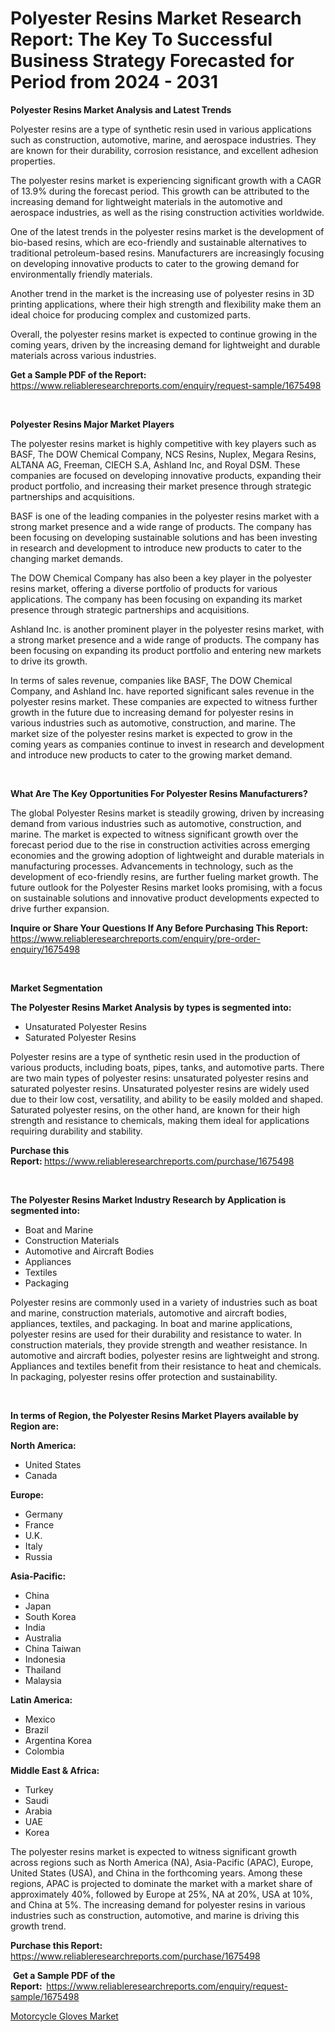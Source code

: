 <p><h1>Polyester Resins Market Research Report: The Key To Successful Business Strategy Forecasted for Period from 2024 - 2031</h1></p><p><strong>Polyester Resins Market Analysis and Latest Trends</strong></p>
<p><p>Polyester resins are a type of synthetic resin used in various applications such as construction, automotive, marine, and aerospace industries. They are known for their durability, corrosion resistance, and excellent adhesion properties.</p><p>The polyester resins market is experiencing significant growth with a CAGR of 13.9% during the forecast period. This growth can be attributed to the increasing demand for lightweight materials in the automotive and aerospace industries, as well as the rising construction activities worldwide.</p><p>One of the latest trends in the polyester resins market is the development of bio-based resins, which are eco-friendly and sustainable alternatives to traditional petroleum-based resins. Manufacturers are increasingly focusing on developing innovative products to cater to the growing demand for environmentally friendly materials.</p><p>Another trend in the market is the increasing use of polyester resins in 3D printing applications, where their high strength and flexibility make them an ideal choice for producing complex and customized parts.</p><p>Overall, the polyester resins market is expected to continue growing in the coming years, driven by the increasing demand for lightweight and durable materials across various industries.</p></p>
<p><strong>Get a Sample PDF of the Report:&nbsp;</strong> <a href="https://www.reliableresearchreports.com/enquiry/request-sample/1675498">https://www.reliableresearchreports.com/enquiry/request-sample/1675498</a></p>
<p>&nbsp;</p>
<p><strong>Polyester Resins Major Market Players</strong></p>
<p><p>The polyester resins market is highly competitive with key players such as BASF, The DOW Chemical Company, NCS Resins, Nuplex, Megara Resins, ALTANA AG, Freeman, CIECH S.A, Ashland Inc, and Royal DSM. These companies are focused on developing innovative products, expanding their product portfolio, and increasing their market presence through strategic partnerships and acquisitions.</p><p>BASF is one of the leading companies in the polyester resins market with a strong market presence and a wide range of products. The company has been focusing on developing sustainable solutions and has been investing in research and development to introduce new products to cater to the changing market demands.</p><p>The DOW Chemical Company has also been a key player in the polyester resins market, offering a diverse portfolio of products for various applications. The company has been focusing on expanding its market presence through strategic partnerships and acquisitions.</p><p>Ashland Inc. is another prominent player in the polyester resins market, with a strong market presence and a wide range of products. The company has been focusing on expanding its product portfolio and entering new markets to drive its growth.</p><p>In terms of sales revenue, companies like BASF, The DOW Chemical Company, and Ashland Inc. have reported significant sales revenue in the polyester resins market. These companies are expected to witness further growth in the future due to increasing demand for polyester resins in various industries such as automotive, construction, and marine. The market size of the polyester resins market is expected to grow in the coming years as companies continue to invest in research and development and introduce new products to cater to the growing market demand.</p></p>
<p>&nbsp;</p>
<p><strong>What Are The Key Opportunities For Polyester Resins Manufacturers?</strong></p>
<p><p>The global Polyester Resins market is steadily growing, driven by increasing demand from various industries such as automotive, construction, and marine. The market is expected to witness significant growth over the forecast period due to the rise in construction activities across emerging economies and the growing adoption of lightweight and durable materials in manufacturing processes. Advancements in technology, such as the development of eco-friendly resins, are further fueling market growth. The future outlook for the Polyester Resins market looks promising, with a focus on sustainable solutions and innovative product developments expected to drive further expansion.</p></p>
<p><strong>Inquire or Share Your Questions If Any Before Purchasing This Report:</strong> <a href="https://www.reliableresearchreports.com/enquiry/pre-order-enquiry/1675498">https://www.reliableresearchreports.com/enquiry/pre-order-enquiry/1675498</a></p>
<p>&nbsp;</p>
<p><strong>Market Segmentation</strong></p>
<p><strong>The Polyester Resins Market Analysis by types is segmented into:</strong></p>
<p><ul><li>Unsaturated Polyester Resins</li><li>Saturated Polyester Resins</li></ul></p>
<p><p>Polyester resins are a type of synthetic resin used in the production of various products, including boats, pipes, tanks, and automotive parts. There are two main types of polyester resins: unsaturated polyester resins and saturated polyester resins. Unsaturated polyester resins are widely used due to their low cost, versatility, and ability to be easily molded and shaped. Saturated polyester resins, on the other hand, are known for their high strength and resistance to chemicals, making them ideal for applications requiring durability and stability.</p></p>
<p><strong>Purchase this Report:&nbsp;</strong><a href="https://www.reliableresearchreports.com/purchase/1675498">https://www.reliableresearchreports.com/purchase/1675498</a></p>
<p>&nbsp;</p>
<p><strong>The Polyester Resins Market Industry Research by Application is segmented into:</strong></p>
<p><ul><li>Boat and Marine</li><li>Construction Materials</li><li>Automotive and Aircraft Bodies</li><li>Appliances</li><li>Textiles</li><li>Packaging</li></ul></p>
<p><p>Polyester resins are commonly used in a variety of industries such as boat and marine, construction materials, automotive and aircraft bodies, appliances, textiles, and packaging. In boat and marine applications, polyester resins are used for their durability and resistance to water. In construction materials, they provide strength and weather resistance. In automotive and aircraft bodies, polyester resins are lightweight and strong. Appliances and textiles benefit from their resistance to heat and chemicals. In packaging, polyester resins offer protection and sustainability.</p></p>
<p>&nbsp;</p>
<p><strong>In terms of Region, the Polyester Resins Market Players available by Region are:</strong></p>
<p>
    <p> <strong> North America: </strong>
        <ul>
            <li>United States</li>
            <li>Canada</li>
        </ul>
        </p> 
    <p> <strong> Europe: </strong>
        <ul>
            <li>Germany</li>
            <li>France</li>
            <li>U.K.</li>
            <li>Italy</li>
            <li>Russia</li>
        </ul>
        </p> 
    <p> <strong> Asia-Pacific: </strong>
        <ul>
            <li>China</li>
            <li>Japan</li>
            <li>South Korea</li>
            <li>India</li>
            <li>Australia</li>
            <li>China Taiwan</li>
            <li>Indonesia</li>
            <li>Thailand</li>
            <li>Malaysia</li>
        </ul>
        </p> 
    <p> <strong> Latin America: </strong>
        <ul>
            <li>Mexico</li>
            <li>Brazil</li>
            <li>Argentina Korea</li>
            <li>Colombia</li>
        </ul>
        </p> 
    <p> <strong> Middle East & Africa: </strong>
        <ul>
            <li>Turkey</li>
            <li>Saudi</li>
            <li>Arabia</li>
            <li>UAE</li>
            <li>Korea</li>
        </ul>
    </p>
    </p>
<p><p>The polyester resins market is expected to witness significant growth across regions such as North America (NA), Asia-Pacific (APAC), Europe, United States (USA), and China in the forthcoming years. Among these regions, APAC is projected to dominate the market with a market share of approximately 40%, followed by Europe at 25%, NA at 20%, USA at 10%, and China at 5%. The increasing demand for polyester resins in various industries such as construction, automotive, and marine is driving this growth trend.</p></p>
<p><strong>Purchase this Report: </strong><a href="https://www.reliableresearchreports.com/purchase/1675498">https://www.reliableresearchreports.com/purchase/1675498</a></p>
<p>&nbsp;<strong>Get a Sample PDF of the Report:&nbsp;&nbsp;</strong><a href="https://www.reliableresearchreports.com/enquiry/request-sample/1675498">https://www.reliableresearchreports.com/enquiry/request-sample/1675498</a></p>
<p><strong></strong></p>
<p><p><a href="https://invited-way-688.notion.site/Motorcycle-Gloves-Market-Offer-Valuable-Insights-into-Market-Size-Market-Share-Market-Trends-and--23b9c2fe9b8643a39f7d6dd1502c5625">Motorcycle Gloves Market</a></p></p>